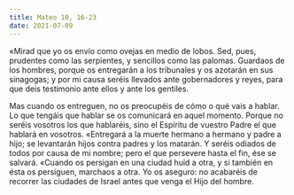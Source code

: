 ```yaml
---
title: Mateo 10, 16-23
date: 2021-07-09
---
```

«Mirad que yo os envío como ovejas en medio de lobos. Sed, pues, prudentes como las serpientes, y sencillos como las palomas. Guardaos de los hombres, porque os entregarán a los tribunales y os azotarán en sus sinagogas; y por mi causa seréis llevados ante gobernadores y reyes, para que deis testimonio ante ellos y ante los gentiles. 

Mas cuando os entreguen, no os preocupéis de cómo o qué vais a hablar. Lo que tengáis que hablar se os comunicará en aquel momento. Porque no seréis vosotros los que hablaréis, sino el Espíritu de vuestro Padre el que hablará en vosotros. «Entregará a la muerte hermano a hermano y padre a hijo; se levantarán hijos contra padres y los matarán. Y seréis odiados de todos por causa de mi nombre; pero el que persevere hasta el fin, ése se salvará. «Cuando os persigan en una ciudad huid a otra, y si también en ésta os persiguen, marchaos a otra. Yo os aseguro: no acabaréis de recorrer las ciudades de Israel antes que venga el Hijo del hombre.